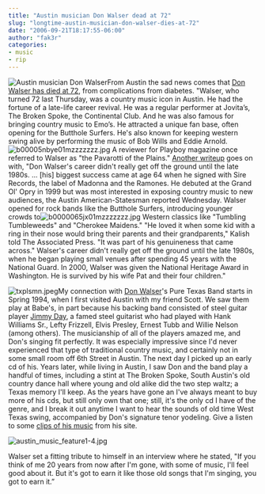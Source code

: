 ```yaml
---
title: "Austin musician Don Walser dead at 72"
slug: "longtime-austin-musician-don-walser-dies-at-72"
date: "2006-09-21T18:17:55-06:00"
author: "fak3r"
categories:
- music
- rip
---
```


![Austin musician Don Walser](http://fak3r.com/wp-content/uploads/2006/09/0921walser.jpg)From Austin the sad news comes that [Don Walser has died at 72](http://www.news8austin.com/content/headlines/?ArID=171030&SecID=2), from complications from diabetes. "Walser, who turned 72 last Thursday, was a country music icon in Austin. He had the fortune of a late-life career revival. He was a regular performer at Jovita’s, The Broken Spoke, the Continental Club. And he was also famous for bringing country music to Emo’s. He attracted a unique fan base, often opening for the Butthole Surfers. He's also known for keeping western swing alive by performing the music of Bob Wills and Eddie Arnold.![b00005nbye01mzzzzzzz.jpg](http://fak3r.com/wp-content/uploads/2006/09/b00005nbye01mzzzzzzz.jpg) A reviewer for Playboy magazine once referred to Walser as "the Pavarotti of the Plains." [Another writeup](http://www.wfaa.com/sharedcontent/dws/ent/stories/092106tswwalserobit.26dc64e.html) goes on with, "Don Walser's career didn't really get off the ground until the late 1980s. ... [his] biggest success came at age 64 when he signed with Sire Records, the label of Madonna and the Ramones. He debuted at the Grand Ol' Opry in 1999 but was most interested in exposing country music to new audiences, the Austin American-Statesman reported Wednesday. Walser opened for rock bands like the Butthole Surfers, introducing younger crowds to![b0000065jx01mzzzzzzz.jpg](http://fak3r.com/wp-content/uploads/2006/09/b0000065jx01mzzzzzzz.jpg) Western classics like "Tumbling Tumbleweeds" and "Cherokee Maidens." "He loved it when some kid with a ring in their nose would bring their parents and their grandparents," Kalish told The Associated Press. "It was part of his genuineness that came across." Walser's career didn't really get off the ground until the late 1980s, when he began playing small venues after spending 45 years with the National Guard. In 2000, Walser was given the National Heritage Award in Washington. He is survived by his wife Pat and their four children."

![txplsmn.jpeg](http://fak3r.com/wp-content/uploads/2006/09/txplsmn.jpeg)My connection with [Don Walser](http://www.donwalser.com/)'s Pure Texas Band starts in Spring 1994, when I first visited Austin with my friend Scott.  We saw them play at Babe's, in part because his backing band consisted of steel guitar player [Jimmy Day](http://elvispelvis.com/jimmyday.htm), a famed steel guitarist who had played with Hank Williams Sr., Lefty Frizzell, Elvis Presley, Ernest Tubb and Willie Nelson (among others).  The musicianship of all of the players amazed me, and Don's singing fit perfectly.  It was especially impressive since I'd never experienced that type of traditional country music, and certainly not in some small room off 6th Street in Austin.  The next day I picked up an early cd of his. Years later, while living in Austin, I saw Don and the band play a handful of times, including a stint at The Broken Spoke, South Austin's old country dance hall where young and old alike did the two step waltz; a Texas memory I'll keep.  As the years have gone an I've always meant to buy more of his cds, but still only own that one; still, it's the only cd I have of the genre, and I break it out anytime I want to hear the sounds of old time West Texas swing, accompanied by Don's signature tenor yodeling.  Give a listen to some [clips of his music](http://www.donwalser.com/soundbytes_page.htm) from his site.


![austin_music_feature1-4.jpg](http://fak3r.com/wp-content/uploads/2006/09/austin_music_feature1-4.jpg)


Walser set a fitting tribute to himself in an interview where he stated, "If you think of me 20 years from now after I'm gone, with some of music, I'll feel good about it. But it's got to earn it like those old songs that I'm singing, you got to earn it.”
